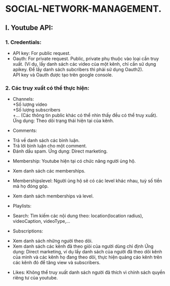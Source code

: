 # SOCIAL-NETWORK-MANAGEMENT.
## I.	Youtube API:
### 1.	Credentials:
-	API key: For public request. 
-	Oauth: For private request. 
Public, private phụ thuộc vào loại cần truy xuất. (Ví dụ, lấy danh sách các video của một kênh, chỉ cần sử dụng apikey. Để lấy danh sách subcribers thì phải sử dụng Oauth2).  
API key và Oauth được tạo trên google console.  
### 2.	Các truy xuất có thể thực hiện:  
-	Channels:  
+Số lượng video  
+Số lượng subscribers  
+… (Các thông tin public khác có thể nhìn thấy đều có thể truy xuất).  
Ứng dụng: Theo dõi trạng thái hiện tại của kênh.  
  
-	Comments:  
+ Trả về danh sách các bình luận.
+ Trả lời bình luận cho một comment.
+ Đánh dấu spam.
Ứng dụng: Direct marketing.

-	Membership:
Youtube hiện tại có chức năng người ủng hộ.
+ Xem danh sách các memberships.

-	Membershipslevel:
Người ủng hộ sẽ có các level khác nhau, tuỳ số tiền mà họ đóng góp.
+ Xem danh sách memberships và level.

-	Playlists:

-	Search:
Tìm kiếm các nội dung theo: location(location radius), videoCaption,  videoType,…

-	Subscriptions:
+ Xem danh sách những người theo dõi.
+ Xem danh sách các kênh đã theo giỏi của người dùng chỉ định
Ứng dụng: Direct marketing, ví dụ lấy danh sách của người đã theo dõi kênh của mình và các kênh họ đang theo dõi, thực hiện quảng cáo kênh trên các kênh đó để tăng view và subscribers.

-	Likes: Không thể truy xuất danh sách người đã thích vì chính sách quyền riêng tư của youtube.





